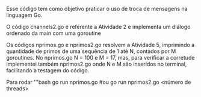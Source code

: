Esse código tem como objetivo praticar o uso de troca de mensagens na linguagem Go.

O código channels2.go é referente a Atividade 2 e implementa um diálogo ordenado da main com uma goroutine

Os códigos nprimos.go e nprimos2.go resolvem a Atividade 5, imprimindo a quantidade de primos de uma sequência de 1 até N, contados por M goroutines. No nprimos.go N = 100 e M = 17, mas, para verificar a corretude implementei também nprimos2.go onde N e M são inseridos no terminal, facilitando a testagem do código.

Para rodar
'''bash
go run nprimos.go
#ou
go run nprimos2.go <range da lista> <número de threads>

